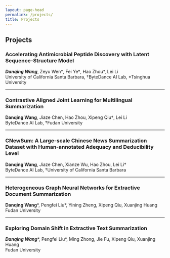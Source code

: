 ```yaml
---
layout: page-head
permalink: /projects/
title: Projects
---
```


## Projects

### Accelerating Antimicrobial Peptide Discovery with Latent Sequence-Structure Model
***Danqing Wang***, Zeyu Wen†, Fei Ye†, Hao Zhou*, Lei Li  
University of California Santa Barbara, †ByteDance AI Lab, *Tsinghua University   
<a href="" title="Paper"><i class="fa fa-file-alt"></i></a>
<a href="/assets/PPT/20221128_LSSAMP.pdf" title="Slide"><i class="fas fa-file-powerpoint"></i></a>
<a href="https://github.com/dqwang122/LSSAMP" title="Code"><i class="fab fa-github"></i></a>

***

### Contrastive Aligned Joint Learning for Multilingual Summarization
**Danqing Wang**, Jiaze Chen, Hao Zhou, Xipeng Qiu†, Lei Li   
ByteDance AI Lab, †Fudan University  
<a href="https://aclanthology.org/2021.findings-acl.242/" title="Paper"><i class="fa fa-file-alt"></i></a>
<a href="/assets/PPT/20210624_ACL2021_CALMS.pdf" title="Slide"><i class="fas fa-file-powerpoint"></i></a>
<a href="https://github.com/dqwang122/CALMS" title="Code"><i class="fab fa-github"></i></a>
<a href="https://drive.google.com/file/d/1i9xfOkQ60kixj0rZ-kCo8UCo2fZ51fCY/view?usp=sharing" title="Resource"><i class="fab fa-google-drive"></i></a>
<a href="/projects/CALMS/" title="Website"><i class="fas fa-database"></i></a>
<a href="/blogs/CALMS/" title="Blog"><i class="fas fa-arrow-circle-right"></i></a>

***

### CNewSum: A Large-scale Chinese News Summarization Dataset with Human-annotated Adequacy and Deducibility Level
**Danqing Wang**, Jiaze Chen, Xianze Wu, Hao Zhou, Lei Li†  
ByteDance AI Lab, †University of California Santa Barbara  
<a href="https://link.springer.com/chapter/10.1007/978-3-030-88480-2_31" title="Paper"><i class="fa fa-file-alt"></i></a>
<a href="/assets/PPT/20211016_NLPCC2021_CNewSum.pdf" title="Slide"><i class="fas fa-file-powerpoint"></i></a>
<a href="https://drive.google.com/file/d/1A_YcQ3cBAI7u9iVIoCeVLLgwU7UUzHHv/view?usp=sharing" title="Resource"><i class="fab fa-google-drive"></i></a>
<a href="/projects/CNewSum/" title="Website"><i class="fas fa-database"></i></a>
<a href="/blogs/CNewSum/" title="Blog"><i class="fas fa-arrow-circle-right"></i></a>

***

### Heterogeneous Graph Neural Networks for Extractive Document Summarization
**Danqing Wang**\*, Pengfei Liu\*, Yining Zheng, Xipeng Qiu, Xuanjing Huang  
Fudan University  
<a href="https://aclanthology.org/2020.acl-main.553" title="Paper"><i class="fa fa-file-alt"></i></a>
<a href="/assets/PPT/20200616_ACL2020_HSG.pdf" title="Slide"><i class="fas fa-file-powerpoint"></i></a>
<a href="https://github.com/dqwang122/HeterSumGraph" title="Code"><i class="fab fa-github"></i></a>
<a href="http://slideslive.com/38929003" title="Video"><i class="fab fa-youtube"></i></a>
<a href="/blogs/HSG/" title="Blog"><i class="fas fa-arrow-circle-right"></i></a>

***

### Exploring Domain Shift in Extractive Text Summarization
***Danqing Wang***\*, Pengfei Liu\*, Ming Zhong, Jie Fu, Xipeng Qiu, Xuanjing Huang  
Fudan University    
<a href="https://arxiv.org/abs/1908.11664" title="Paper"><i class="fa fa-file-alt"></i></a>
<a href="https://drive.google.com/file/d/1KOOVBO6z24aM36fdV9xc-Vyu31QAL4Gs/view?usp=sharing" title="Resource"><i class="fab fa-google-drive"></i></a>
